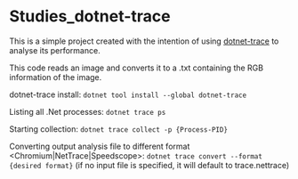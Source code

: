 # Studies_dotnet-trace
This is a simple project created with the intention of using [dotnet-trace](https://docs.microsoft.com/en-us/dotnet/core/diagnostics/dotnet-trace) to analyse its performance.

This code reads an image and converts it to a .txt containing the RGB information of the image.

dotnet-trace install:
`dotnet tool install --global dotnet-trace`

Listing all .Net processes:
`dotnet trace ps`

Starting collection:
`dotnet trace collect -p {Process-PID}`

Converting output analysis file to different format <Chromium|NetTrace|Speedscope>:
`dotnet trace convert --format {desired format}`
(if no input file is specified, it will default to trace.nettrace)
